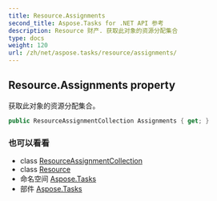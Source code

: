 ```yaml
---
title: Resource.Assignments
second_title: Aspose.Tasks for .NET API 参考
description: Resource 财产. 获取此对象的资源分配集合
type: docs
weight: 120
url: /zh/net/aspose.tasks/resource/assignments/
---
```

## Resource.Assignments property

获取此对象的资源分配集合。

```csharp
public ResourceAssignmentCollection Assignments { get; }
```

### 也可以看看

* class [ResourceAssignmentCollection](../../resourceassignmentcollection/)
* class [Resource](../)
* 命名空间 [Aspose.Tasks](../../resource/)
* 部件 [Aspose.Tasks](../../../)


